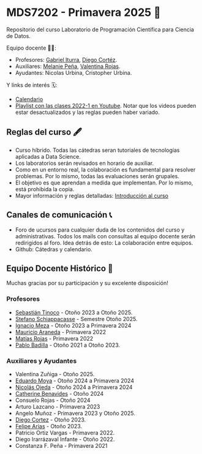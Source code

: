 # MDS7202 - Primavera 2025 🍃

Repositorio del curso Laboratorio de Programación Científica para Ciencia de Datos.

Equipo docente 🧑‍🏫:

- Profesores: [Gabriel Iturra](https://giturra.cl/), [Diego Cortéz](https://github.com/dncortez).
- Auxiliares: [Melanie Peña](https://github.com/melaniejalea), [Valentina Rojas](https://github.com/vrojasosorio).
- Ayudantes: Nicolas Urbina, Cristopher Urbina.


Y links de interés 🗓️:

- [Calendario](https://github.com/MDS7202/MDS7202/blob/main/Calendario.md)
- [Playlist con las clases 2022-1 en Youtube](https://www.youtube.com/playlist?list=PLIaUi-1jO5b4PztTeatJFQO1QeQwGo3FS). Notar que los videos pueden estar desactualizados y las reglas pueden haber variado.

##  Reglas del curso 🖋️

- Curso híbrido. Todas las cátedras seran tutoriales de tecnologías aplicadas a Data Science.
- Los laboratorios serán revisados en horario de auxiliar.
- Como en un entorno real, la colaboración es fundamental para resolver problemas. Por lo mismo, todas las evaluaciones serán grupales.
- El objetivo es que aprendan a medida que implementan. Por lo mismo, está prohibida la copia.
- Mayor información y reglas detalladas: [Introducción al curso](https://github.com/MDS7202/clases/2025-01/01_Presentacion_del_Curso.pdf)

## Canales de comunicación 📞

- Foro de ucursos para cualquier duda de los contenidos del curso y administrativas. Todos los mails con consultas al equipo docente serán redirigidos al foro. Idea detrás de esto: La colaboración entre equipos.
- Github: Cátedras y calendario.

## Equipo Docente Histórico 🌠

Muchas gracias por su participación y su excelente disposición!

### Profesores

- [Sebastián Tinoco](https://github.com/sebatinoco) - Otoño 2023 a Otoño 2025.
- [Stefano Schiappacasse](https://github.com/stefanoschiappacasse) - Semestre Otoño 2025.
- [Ignacio Meza](https://github.com/Mezosky) - Otoño 2023 a Primavera 2024
- [Mauricio Araneda](https://github.com/maranedah) - Primavera 2022
- [Matías Rojas](https://github.com/matirojasg) - Primavera 2022
- [Pablo Badilla](https://github.com/pbadillatorrealba) - Otoño 2021 a Otoño 2023.

### Auxiliares y Ayudantes

- Valentina Zuñiga - Otoño 2025.
- [Eduardo Moya](https://github.com/eduardomoyab) - Otoño 2024 a Primavera 2024
- [Nicolás Ojeda](https://github.com/nicolasojedag) - Otoño 2024 a Primavera 2024
- [Catherine Benavides](https://github.com/catherine-benavides-mena) - Otoño 2024
- Consuelo Rojas - Otoño 2024
- Arturo Lazcano - Primavera 2023
- Angelo Muñoz - Primavera 2023 y Otoño 2025.
- [Diego Cortez](https://github.com/dncortez) - Otoño 2023.
- [Felipe Arias](https://github.com/FelipeAriasT) - Otoño 2023.
- Patricio Ortiz Vargas - Primavera 2022.
- Diego Irarrázaval Infante - Otoño 2022.
- Constanza F. Peña - Primavera 2021




